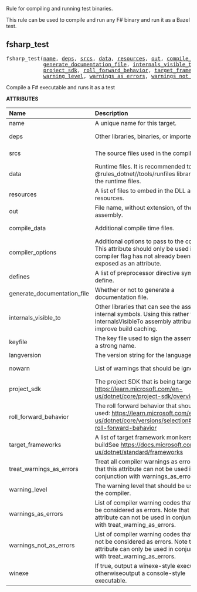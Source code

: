 <!-- Generated with Stardoc: http://skydoc.bazel.build -->

Rule for compiling and running test binaries.

This rule can be used to compile and run any F# binary and run it as
a Bazel test.

<a id="fsharp_test"></a>

## fsharp_test

<pre>
fsharp_test(<a href="#fsharp_test-name">name</a>, <a href="#fsharp_test-deps">deps</a>, <a href="#fsharp_test-srcs">srcs</a>, <a href="#fsharp_test-data">data</a>, <a href="#fsharp_test-resources">resources</a>, <a href="#fsharp_test-out">out</a>, <a href="#fsharp_test-compile_data">compile_data</a>, <a href="#fsharp_test-compiler_options">compiler_options</a>, <a href="#fsharp_test-defines">defines</a>,
            <a href="#fsharp_test-generate_documentation_file">generate_documentation_file</a>, <a href="#fsharp_test-internals_visible_to">internals_visible_to</a>, <a href="#fsharp_test-keyfile">keyfile</a>, <a href="#fsharp_test-langversion">langversion</a>, <a href="#fsharp_test-nowarn">nowarn</a>,
            <a href="#fsharp_test-project_sdk">project_sdk</a>, <a href="#fsharp_test-roll_forward_behavior">roll_forward_behavior</a>, <a href="#fsharp_test-target_frameworks">target_frameworks</a>, <a href="#fsharp_test-treat_warnings_as_errors">treat_warnings_as_errors</a>,
            <a href="#fsharp_test-warning_level">warning_level</a>, <a href="#fsharp_test-warnings_as_errors">warnings_as_errors</a>, <a href="#fsharp_test-warnings_not_as_errors">warnings_not_as_errors</a>, <a href="#fsharp_test-winexe">winexe</a>)
</pre>

Compile a F# executable and runs it as a test

**ATTRIBUTES**


| Name  | Description | Type | Mandatory | Default |
| :------------- | :------------- | :------------- | :------------- | :------------- |
| <a id="fsharp_test-name"></a>name |  A unique name for this target.   | <a href="https://bazel.build/concepts/labels#target-names">Name</a> | required |  |
| <a id="fsharp_test-deps"></a>deps |  Other libraries, binaries, or imported DLLs   | <a href="https://bazel.build/concepts/labels">List of labels</a> | optional |  `[]`  |
| <a id="fsharp_test-srcs"></a>srcs |  The source files used in the compilation.   | <a href="https://bazel.build/concepts/labels">List of labels</a> | optional |  `[]`  |
| <a id="fsharp_test-data"></a>data |  Runtime files. It is recommended to use the @rules_dotnet//tools/runfiles library to read the runtime files.   | <a href="https://bazel.build/concepts/labels">List of labels</a> | optional |  `[]`  |
| <a id="fsharp_test-resources"></a>resources |  A list of files to embed in the DLL as resources.   | <a href="https://bazel.build/concepts/labels">List of labels</a> | optional |  `[]`  |
| <a id="fsharp_test-out"></a>out |  File name, without extension, of the built assembly.   | String | optional |  `""`  |
| <a id="fsharp_test-compile_data"></a>compile_data |  Additional compile time files.   | <a href="https://bazel.build/concepts/labels">List of labels</a> | optional |  `[]`  |
| <a id="fsharp_test-compiler_options"></a>compiler_options |  Additional options to pass to the compiler. This attribute should only be used if the compiler flag has not already been exposed as an attribute.   | List of strings | optional |  `[]`  |
| <a id="fsharp_test-defines"></a>defines |  A list of preprocessor directive symbols to define.   | List of strings | optional |  `[]`  |
| <a id="fsharp_test-generate_documentation_file"></a>generate_documentation_file |  Whether or not to generate a documentation file.   | Boolean | optional |  `True`  |
| <a id="fsharp_test-internals_visible_to"></a>internals_visible_to |  Other libraries that can see the assembly's internal symbols. Using this rather than the InternalsVisibleTo assembly attribute will improve build caching.   | List of strings | optional |  `[]`  |
| <a id="fsharp_test-keyfile"></a>keyfile |  The key file used to sign the assembly with a strong name.   | <a href="https://bazel.build/concepts/labels">Label</a> | optional |  `None`  |
| <a id="fsharp_test-langversion"></a>langversion |  The version string for the language.   | String | optional |  `""`  |
| <a id="fsharp_test-nowarn"></a>nowarn |  List of warnings that should be ignored   | List of strings | optional |  `[]`  |
| <a id="fsharp_test-project_sdk"></a>project_sdk |  The project SDK that is being targeted. See https://learn.microsoft.com/en-us/dotnet/core/project-sdk/overview   | String | optional |  `"default"`  |
| <a id="fsharp_test-roll_forward_behavior"></a>roll_forward_behavior |  The roll forward behavior that should be used: https://learn.microsoft.com/en-us/dotnet/core/versions/selection#control-roll-forward-behavior   | String | optional |  `"Major"`  |
| <a id="fsharp_test-target_frameworks"></a>target_frameworks |  A list of target framework monikers to buildSee https://docs.microsoft.com/en-us/dotnet/standard/frameworks   | List of strings | required |  |
| <a id="fsharp_test-treat_warnings_as_errors"></a>treat_warnings_as_errors |  Treat all compiler warnings as errors. Note that this attribute can not be used in conjunction with warnings_as_errors.   | Boolean | optional |  `False`  |
| <a id="fsharp_test-warning_level"></a>warning_level |  The warning level that should be used by the compiler.   | Integer | optional |  `3`  |
| <a id="fsharp_test-warnings_as_errors"></a>warnings_as_errors |  List of compiler warning codes that should be considered as errors. Note that this attribute can not be used in conjunction with treat_warning_as_errors.   | List of strings | optional |  `[]`  |
| <a id="fsharp_test-warnings_not_as_errors"></a>warnings_not_as_errors |  List of compiler warning codes that should not be considered as errors. Note that this attribute can only be used in conjunction with treat_warning_as_errors.   | List of strings | optional |  `[]`  |
| <a id="fsharp_test-winexe"></a>winexe |  If true, output a winexe-style executable, otherwiseoutput a console-style executable.   | Boolean | optional |  `False`  |


